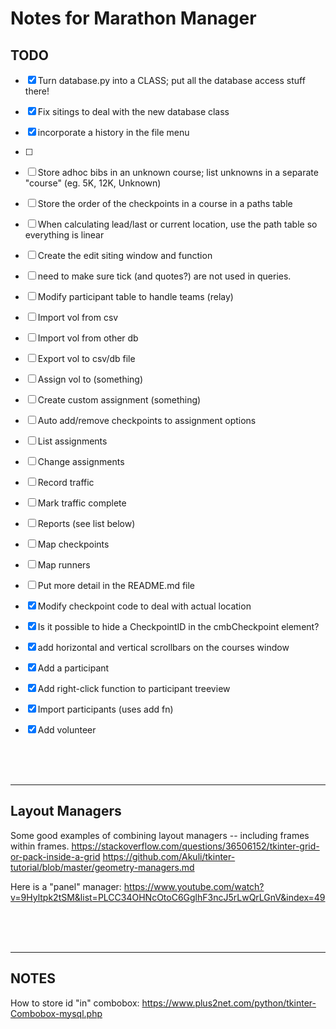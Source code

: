 # Notes for Marathon Manager

## TODO
- [x] Turn database.py into a CLASS; put all the database access stuff there!
- [x] Fix sitings to deal with the new database class
- [x] incorporate a history in the file menu
- [ ] 


- [ ] Store adhoc bibs in an unknown course; list unknowns in a separate "course" (eg. 5K, 12K, Unknown)
- [ ] Store the order of the checkpoints in a course in a paths table
- [ ] When calculating lead/last or current location, use the path table so everything is linear


- [ ] Create the edit siting window and function
- [ ] need to make sure tick (and quotes?) are not used in queries.
- [ ] Modify participant table to handle teams (relay)

- [ ] Import vol from csv 
- [ ] Import vol from other db
- [ ] Export vol to csv/db file
- [ ] Assign vol to (something)
- [ ] Create custom assignment (something)

- [ ] Auto add/remove checkpoints to assignment options
- [ ] List assignments
- [ ] Change assignments

- [ ] Record traffic
- [ ] Mark traffic complete

- [ ] Reports (see list below)
- [ ] Map checkpoints
- [ ] Map runners

- [ ] Put more detail in the README.md file


- [x] Modify checkpoint code to deal with actual location
- [x] Is it possible to hide a CheckpointID in the cmbCheckpoint element?
- [x] add horizontal and vertical scrollbars on the courses window
- [x] Add a participant
- [x] Add right-click function to participant treeview
- [x] Import participants (uses add fn)
- [x] Add volunteer



<br />
<br />
<br />

***
## Layout Managers
Some good examples of combining layout managers -- including frames within frames.
https://stackoverflow.com/questions/36506152/tkinter-grid-or-pack-inside-a-grid
https://github.com/Akuli/tkinter-tutorial/blob/master/geometry-managers.md  

Here is a "panel" manager: https://www.youtube.com/watch?v=9Hyltpk2tSM&list=PLCC34OHNcOtoC6GglhF3ncJ5rLwQrLGnV&index=49


<br />
<br />
<br />

***
## NOTES

How to store id "in" combobox: https://www.plus2net.com/python/tkinter-Combobox-mysql.php
 

